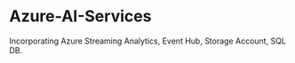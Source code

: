 # Azure-AI-Services


Incorporating Azure Streaming Analytics, Event Hub, Storage Account, SQL DB. 


